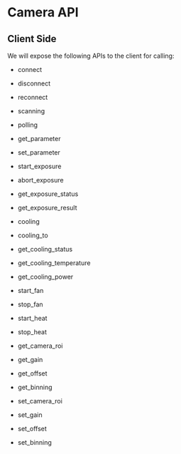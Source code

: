 Camera API
==========

## Client Side 

We will expose the following APIs to the client for calling:

+ connect
+ disconnect
+ reconnect
+ scanning
+ polling
+ get_parameter
+ set_parameter

+ start_exposure
+ abort_exposure
+ get_exposure_status
+ get_exposure_result

+ cooling
+ cooling_to
+ get_cooling_status
+ get_cooling_temperature
+ get_cooling_power
+ start_fan
+ stop_fan
+ start_heat
+ stop_heat

+ get_camera_roi
+ get_gain
+ get_offset
+ get_binning

+ set_camera_roi
+ set_gain
+ set_offset
+ set_binning